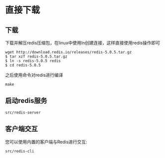 # 直接下载

## 下载

下载并解压redis压缩包，在linux中使用ln创建连接，这样直接使用redis操作即可

```text
wget http://download.redis.io/releases/redis-5.0.5.tar.gz
$ tar xzf redis-5.0.5.tar.gz
$ ln -s redis-5.0.5 redis
$ cd redis-5.0.5
```

之后使用命令对redis进行编译

```text
make
```

## 启动redis服务

```text
src/redis-server
```

## 客户端交互

您可以使用内置的客户端与Redis进行交互:

```text
src/redis-cli
```

